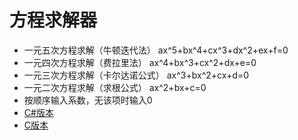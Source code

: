 # 方程求解器
- 一元五次方程求解（牛顿迭代法）
ax^5+bx^4+cx^3+dx^2+ex+f=0
- 一元四次方程求解（费拉里法）
ax^4+bx^3+cx^2+dx+e=0
- 一元三次方程求解（卡尔达诺公式）
ax^3+bx^2+cx+d=0
- 一元二次方程求解（求根公式）
ax^2+bx+c=0
- 按顺序输入系数，无该项时输入0
- [C#版本](https://github.com/CappuccinoZ/Equation-solver/blob/master/WindowsFormsApp2.exe)
- [C版本](https://github.com/CappuccinoZ/Equation-solver/blob/master/%E6%96%B9%E7%A8%8B%E6%B1%82%E8%A7%A3%E5%99%A8.exe)
